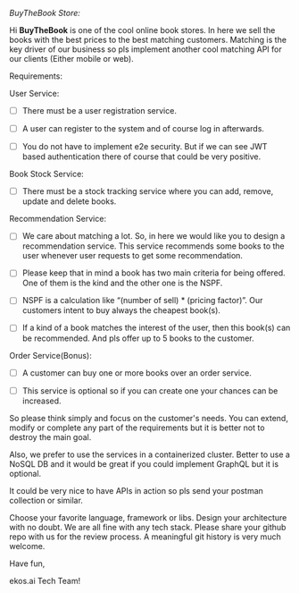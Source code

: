 *BuyTheBook Store:*

Hi **BuyTheBook** is one of the cool online book stores. In here we sell the books with the best prices to the best matching customers. Matching is the key driver of our business so pls implement another cool matching API for our clients (Either mobile or web).

Requirements:

User Service:


- [ ] There must be a user registration service.
    
- [ ] A user can register to the system and of course log in afterwards.

- [ ] You do not have to implement e2e security. But if we can see JWT based authentication there of course that could be very positive.
    

Book Stock Service:

- [ ] There must be a stock tracking service where you can add, remove, update and delete books.
    

Recommendation Service:

- [ ] We care about matching a lot. So, in here we would like you to design a recommendation service. This service recommends some books to the user whenever user requests to get some recommendation.

- [ ] Please keep that in mind a book has two main criteria for being offered. One of them is the kind and the other one is the NSPF.
    
- [ ] NSPF is a calculation like “(number of sell) * (pricing factor)”. Our customers intent to buy always the cheapest book(s).
    
- [ ] If a kind of a book matches the interest of the user, then this book(s) can be recommended. And pls offer up to 5 books to the customer.
    

Order Service(Bonus):

- [ ] A customer can buy one or more books over an order service.
    

- [ ] This service is optional so if you can create one your chances can be increased.
    

So please think simply and focus on the customer's needs. You can extend, modify or complete any part of the requirements but it is better not to destroy the main goal.

Also, we prefer to use the services in a containerized cluster. Better to use a NoSQL DB and it would be great if you could implement GraphQL but it is optional.

It could be very nice to have APIs in action so pls send your postman collection or similar.

Choose your favorite language, framework or libs. Design your architecture with no doubt. We are all fine with any tech stack. Please share your github repo with us for the review process. A meaningful git history is very much welcome.

Have fun,

ekos.ai Tech Team!
